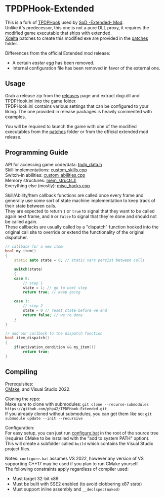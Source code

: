 # TPDPHook-Extended
This is a fork of [TPDPHook](https://github.com/php42/TPDPHook) used by [SoD -Extended- Mod](http://en.tpdpwiki.net/wiki/Mod:Shard_of_Dreams_-_Extended_-).  
Unlike it's predecessor, this one is not a pure DLL proxy, it requires the modified game executable that ships with extended.  
[Xdelta](http://xdelta.org/) patches to create this modified exe are provided in the [patches](patches) folder.

Differences from the official Extended mod release:  
- A certain *easter egg* has been removed.
- Internal configuration file has been removed in favor of the external one.

## Usage
Grab a release zip from the [releases](https://github.com/php42/TPDPHook-Extended/releases/latest) page and extract dxgi.dll and TPDPHook.ini into the game folder.  
TPDPHook.ini contains various settings that can be configured to your liking. The one provided in release packages
is heavily commented with examples.

You will be required to launch the game with one of the modified executables from the [patches](patches) folder or from the official extended mod release.

## Programming Guide
API for accessing game code/data: [tpdp_data.h](src/tpdp/tpdp_data.h)  
Skill implementations: [custom_skills.cpp](src/tpdp/custom_skills.cpp)  
Switch-in abilities: [custom_abilities.cpp](src/tpdp/custom_abilities.cpp)  
Memory structures: [mem_structs.h](src/tpdp/mem_structs.h)  
Everything else (mostly): [misc_hacks.cpp](src/tpdp/misc_hacks.cpp)

Skill/Ability/Item callback functions are called once every frame and generally use some sort of state machine
implementation to keep track of their state between calls.  
They are expected to return `1` or `true` to signal that they want to be called again next frame, and `0` or `false`
to signal that they're done and should not be called again.  
These callbacks are usually called by a "dispatch" function hooked into the original call site to override or
extend the functionality of the original dispatcher.  
```cpp
// callback for a new item
bool my_item()
{
    static auto state = 0; // static vars persist between calls

    switch(state)
    {
    case 0:
        // step 1
        state = 1; // go to next step
        return true; // keep going

    case 1:
        // step 2
        state = 0 // reset state before we end
        return false; // we're done
    }
}

// add our callback to the dispatch function
bool item_dispatch()
{
    if(activation_condition && my_item())
        return true;
}
```

## Compiling
Prerequisites:  
[CMake](https://cmake.org/), and Visual Studio 2022.

Cloning the repo:  
Make sure to clone with submodules: `git clone --recurse-submodules https://github.com/php42/TPDPHook-Extended.git`  
If you already cloned without submodules, you can get them like so: `git submodule update --init --recursive`

Configuration:  
For easy setup, you can just run [configure.bat](configure.bat) in the root of the source tree 
(requires CMake to be installed with the "add to system PATH" option).  
This will create a subfolder called `build` which contains the Visual Studio project files.

Notes:
`configure.bat` assumes VS 2022, however any version of VS supporting C++17 may be used if you plan to run CMake yourself.  
The following constraints apply regardless of compiler used:
- Must target 32-bit x86
- Must be built with SSE2 enabled (to avoid clobbering x87 state)
- Must support inline assembly and `__declspec(naked)`

